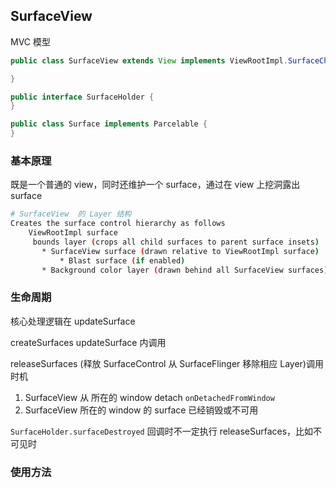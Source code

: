## SurfaceView

MVC 模型

```java
public class SurfaceView extends View implements ViewRootImpl.SurfaceChangedCallback {

}

public interface SurfaceHolder {
}

public class Surface implements Parcelable {
}
```

### 基本原理

既是一个普通的 view，同时还维护一个 surface，通过在 view 上挖洞露出 surface

```bash
# SurfaceView  的 Layer 结构
Creates the surface control hierarchy as follows
	ViewRootImpl surface
     bounds layer (crops all child surfaces to parent surface insets)
       * SurfaceView surface (drawn relative to ViewRootImpl surface)
           * Blast surface (if enabled)
       * Background color layer (drawn behind all SurfaceView surfaces)
```

### 生命周期

 核心处理逻辑在 updateSurface

createSurfaces  updateSurface 内调用

releaseSurfaces (释放 SurfaceControl 从 SurfaceFlinger 移除相应 Layer)调用时机

1. SurfaceView  从 所在的 window detach `onDetachedFromWindow`
2. SurfaceView 所在的 window  的 surface 已经销毁或不可用

`SurfaceHolder.surfaceDestroyed` 回调时不一定执行 releaseSurfaces，比如不可见时

### 使用方法
